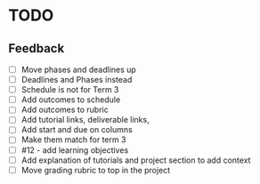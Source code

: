 # TODO

## Feedback
	
- [ ] Move phases and deadlines up
- [ ] Deadlines and Phases instead
- [ ] Schedule is not for Term 3
- [ ] Add outcomes to schedule
- [ ] Add outcomes to rubric
- [ ] Add tutorial links, deliverable links, 
- [ ] Add start and due on columns
- [ ] Make them match for term 3
- [ ] #12 - add learning objectives
- [ ] Add explanation of tutorials and project section to add context
- [ ] Move grading rubric to top in the project
